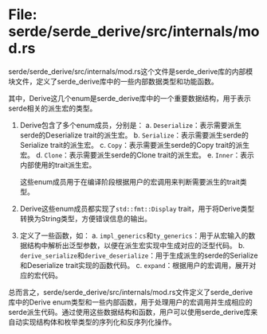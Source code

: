 # File: serde/serde_derive/src/internals/mod.rs

serde/serde_derive/src/internals/mod.rs这个文件是serde_derive库的内部模块文件，定义了serde_derive库中的一些内部数据类型和功能函数。

其中，Derive这几个enum是serde_derive库中的一个重要数据结构，用于表示serde相关的派生宏的类型。

1. Derive包含了多个enum成员，分别是：
   a. `Deserialize`：表示需要派生serde的Deserialize trait的派生宏。
   b. `Serialize`：表示需要派生serde的Serialize trait的派生宏。
   c. `Copy`：表示需要派生serde的Copy trait的派生宏。
   d. `Clone`：表示需要派生serde的Clone trait的派生宏。
   e. `Inner`：表示内部使用的trait派生宏。
   
   这些enum成员用于在编译阶段根据用户的宏调用来判断需要派生的trait类型。

2. Derive这些enum成员都实现了`std::fmt::Display` trait，用于将Derive类型转换为String类型，方便错误信息的输出。

3. 定义了一些函数，如：
   a. `impl_generics`和`ty_generics`：用于从宏输入的数据结构中解析出泛型参数，以便在派生宏实现中生成对应的泛型代码。
   b. `derive_serialize`和`derive_deserialize`：用于生成派生的serde的Serialize和Deserialize trait实现的函数代码。
   c. `expand`：根据用户的宏调用，展开对应的宏代码。

总而言之，serde/serde_derive/src/internals/mod.rs文件定义了serde_derive库中的Derive enum类型和一些内部函数，用于处理用户的宏调用并生成相应的serde派生代码。通过使用这些数据结构和函数，用户可以使用serde_derive库来自动实现结构体和枚举类型的序列化和反序列化操作。

